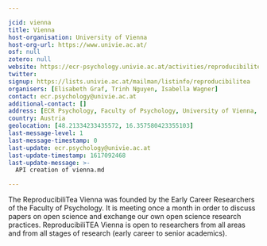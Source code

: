 ```yaml
---

jcid: vienna
title: Vienna
host-organisation: University of Vienna
host-org-url: https://www.univie.ac.at/
osf: null
zotero: null
website: https://ecr-psychology.univie.ac.at/activities/reproducibilitea-an-open-science-journal-club/
twitter: 
signup: https://lists.univie.ac.at/mailman/listinfo/reproducibilitea
organisers: [Elisabeth Graf, Trinh Nguyen, Isabella Wagner]
contact: ecr.psychology@univie.ac.at
additional-contact: []
address: [ECR Psychology, Faculty of Psychology, University of Vienna, Liebiggasse 5, 1010 Wien]
country: Austria
geolocation: [48.21334233435572, 16.357580423355103]
last-message-level: 1
last-message-timestamp: 0
last-update: ecr.psychology@univie.ac.at
last-update-timestamp: 1617092468
last-update-message: >-
  API creation of vienna.md

---
```


The ReproducibiliTea Vienna was founded by the Early Career Researchers of the Faculty of Psychology. It is meeting once a month in order to discuss papers on open science and exchange our own open science research practices. ReproducibiliTEA Vienna is open to researchers from all areas and from all stages of research (early career to senior academics).
